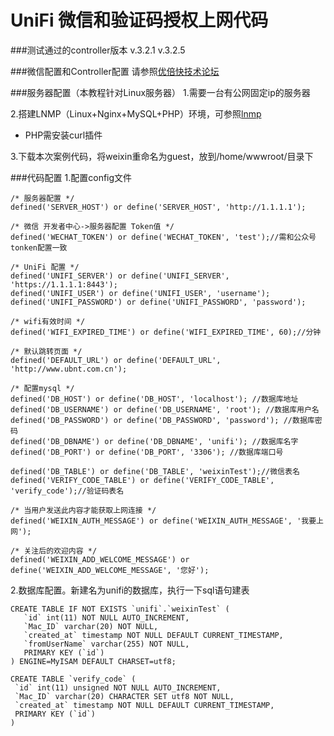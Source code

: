 UniFi 微信和验证码授权上网代码
===========

###测试通过的controller版本
    v.3.2.1
    v.3.2.5

###微信配置和Controller配置
请参照[优倍快技术论坛](http://bbs.ubnt.com.cn/forum.php?mod=viewthread&tid=9914&page=1)

###服务器配置（本教程针对Linux服务器）
1.需要一台有公网固定ip的服务器

2.搭建LNMP（Linux+Nginx+MySQL+PHP）环境，可参照[lnmp](http://lnmp.org/install.html)
+ PHP需安装curl插件

3.下载本次案例代码，将weixin重命名为guest，放到/home/wwwroot/目录下

###代码配置
1.配置config文件

    /* 服务器配置 */
    defined('SERVER_HOST') or define('SERVER_HOST', 'http://1.1.1.1');

    /* 微信 开发者中心->服务器配置 Token值 */
    defined('WECHAT_TOKEN') or define('WECHAT_TOKEN', 'test');//需和公众号tonken配置一致

    /* UniFi 配置 */
    defined('UNIFI_SERVER') or define('UNIFI_SERVER', 'https://1.1.1.1:8443');
    defined('UNIFI_USER') or define('UNIFI_USER', 'username');
    defined('UNIFI_PASSWORD') or define('UNIFI_PASSWORD', 'password');

    /* wifi有效时间 */
    defined('WIFI_EXPIRED_TIME') or define('WIFI_EXPIRED_TIME', 60);//分钟

    /* 默认跳转页面 */
    defined('DEFAULT_URL') or define('DEFAULT_URL', 'http://www.ubnt.com.cn');

    /* 配置mysql */
    defined('DB_HOST') or define('DB_HOST', 'localhost'); //数据库地址
    defined('DB_USERNAME') or define('DB_USERNAME', 'root'); //数据库用户名
    defined('DB_PASSWORD') or define('DB_PASSWORD', 'password'); //数据库密码
    defined('DB_DBNAME') or define('DB_DBNAME', 'unifi'); //数据库名字
    defined('DB_PORT') or define('DB_PORT', '3306'); //数据库端口号

    defined('DB_TABLE') or define('DB_TABLE', 'weixinTest');//微信表名
    defined('VERIFY_CODE_TABLE') or define('VERIFY_CODE_TABLE', 'verify_code');//验证码表名

    /* 当用户发送此内容才能获取上网连接 */
    defined('WEIXIN_AUTH_MESSAGE') or define('WEIXIN_AUTH_MESSAGE', '我要上网');

    /* 关注后的欢迎内容 */
    defined('WEIXIN_ADD_WELCOME_MESSAGE') or define('WEIXIN_ADD_WELCOME_MESSAGE', '您好');

2.数据库配置。新建名为unifi的数据库，执行一下sql语句建表

    CREATE TABLE IF NOT EXISTS `unifi`.`weixinTest` (
       `id` int(11) NOT NULL AUTO_INCREMENT,
       `Mac_ID` varchar(20) NOT NULL,
       `created_at` timestamp NOT NULL DEFAULT CURRENT_TIMESTAMP,
       `fromUserName` varchar(255) NOT NULL,
       PRIMARY KEY (`id`)
    ) ENGINE=MyISAM DEFAULT CHARSET=utf8;
    
    CREATE TABLE `verify_code` (
     `id` int(11) unsigned NOT NULL AUTO_INCREMENT,
     `Mac_ID` varchar(20) CHARACTER SET utf8 NOT NULL,
     `created_at` timestamp NOT NULL DEFAULT CURRENT_TIMESTAMP,
     PRIMARY KEY (`id`)
    )
